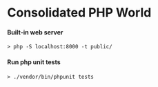 # Consolidated PHP World

#### Built-in web server

````
> php -S localhost:8000 -t public/
````

#### Run php unit tests

````
> ./vendor/bin/phpunit tests
````